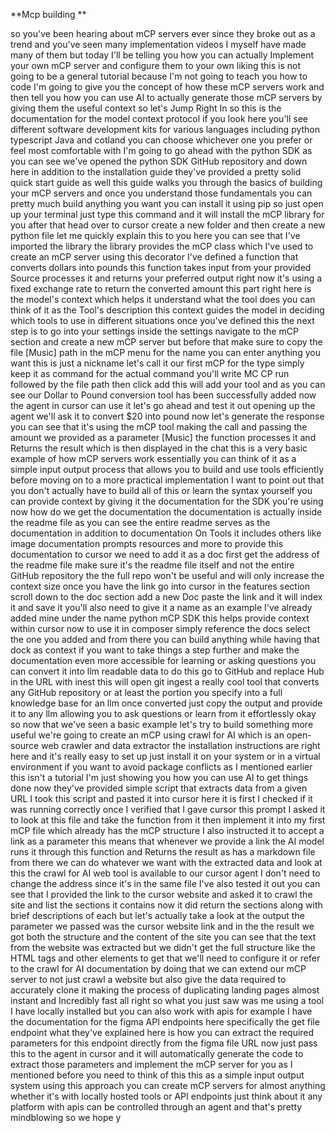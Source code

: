 **Mcp building **

so you've been hearing about mCP servers ever since they broke out as a trend and you've seen many implementation videos I myself have made many of them but today I'll be telling you how you can actually Implement your own mCP server and configure them to your own liking this is not going to be a general tutorial because I'm not going to teach you how to code I'm going to give you the concept of how these mCP servers work and then tell you how you can use AI to actually generate those mCP servers by giving them the useful context so let's Jump Right In so this is the documentation for the model context protocol if you look here you'll see different software development kits for various languages including python typescript Java and cotland you can choose whichever one you prefer or feel most comfortable with I'm going to go ahead with the python SDK as you can see we've opened the python SDK GitHub repository and down here in addition to the installation guide they've provided a pretty solid quick start guide as well this guide walks you through the basics of building your mCP servers and once you understand those fundamentals you can pretty much build anything you want you can install it using pip so just open up your terminal just type this command and it will install the mCP library for you after that head over to cursor create a new folder and then create a new python file let me quickly explain this to you here you can see that I've imported the library the library provides the mCP class which I've used to create an mCP server using this decorator I've defined a function that converts dollars into pounds this function takes input from your provided Source processes it and returns your preferred output right now it's using a fixed exchange rate to return the converted amount this part right here is the model's context which helps it understand what the tool does you can think of it as the Tool's description this context guides the model in deciding which tools to use in different situations once you've defined this the next step is to go into your settings inside the settings navigate to the mCP section and create a new mCP server but before that make sure to copy the file [Music] path in the mCP menu for the name you can enter anything you want this is just a nickname let's call it our first mCP for the type simply keep it as command for the actual command you'll write MC CP run followed by the file path then click add this will add your tool and as you can see our Dollar to Pound conversion tool has been successfully added now the agent in cursor can use it let's go ahead and test it out opening up the agent we'll ask it to convert $20 into pound now let's generate the response you can see that it's using the mCP tool making the call and passing the amount we provided as a parameter [Music] the function processes it and Returns the result which is then displayed in the chat this is a very basic example of how mCP servers work essentially you can think of it as a simple input output process that allows you to build and use tools efficiently before moving on to a more practical implementation I want to point out that you don't actually have to build all of this or learn the syntax yourself you can provide context by giving it the documentation for the SDK you're using now how do we get the documentation the documentation is actually inside the readme file as you can see the entire readme serves as the documentation in addition to documentation On Tools it includes others like image documentation prompts resources and more to provide this documentation to cursor we need to add it as a doc first get the address of the readme file make sure it's the readme file itself and not the entire GitHub repository the the full repo won't be useful and will only increase the context size once you have the link go into cursor in the features section scroll down to the doc section add a new Doc paste the link and it will index it and save it you'll also need to give it a name as an example I've already added mine under the name python mCP SDK this helps provide context within cursor now to use it in composer simply reference the docs select the one you added and from there you can build anything while having that dock as context if you want to take things a step further and make the documentation even more accessible for learning or asking questions you can convert it into llm readable data to do this go to GitHub and replace Hub in the URL with inest this will open git ingest a really cool tool that converts any GitHub repository or at least the portion you specify into a full knowledge base for an llm once converted just copy the output and provide it to any llm allowing you to ask questions or learn from it effortlessly okay so now that we've seen a basic example let's try to build something more useful we're going to create an mCP using crawl for AI which is an open-source web crawler and data extractor the installation instructions are right here and it's really easy to set up just install it on your system or in a virtual environment if you want to avoid package conflicts as I mentioned earlier this isn't a tutorial I'm just showing you how you can use AI to get things done now they've provided simple script that extracts data from a given URL I took this script and pasted it into cursor here it is first I checked if it was running correctly once I verified that I gave cursor this prompt I asked it to look at this file and take the function from it then implement it into my first mCP file which already has the mCP structure I also instructed it to accept a link as a parameter this means that whenever we provide a link the AI model runs it through this function and Returns the result as has a markdown file from there we can do whatever we want with the extracted data and look at this the crawl for AI web tool is available to our cursor agent I don't need to change the address since it's in the same file I've also tested it out you can see that I provided the link to the cursor website and asked it to crawl the site and list the sections it contains now it did return the sections along with brief descriptions of each but let's actually take a look at the output the parameter we passed was the cursor website link and in the the result we got both the structure and the content of the site you can see that the text from the website was extracted but we didn't get the full structure like the HTML tags and other elements to get that we'll need to configure it or refer to the crawl for AI documentation by doing that we can extend our mCP server to not just crawl a website but also give the data required to accurately clone it making the process of duplicating landing pages almost instant and Incredibly fast all right so what you just saw was me using a tool I have locally installed but you can also work with apis for example I have the documentation for the figma API endpoints here specifically the get file endpoint what they've explained here is how you can extract the required parameters for this endpoint directly from the figma file URL now just pass this to the agent in cursor and it will automatically generate the code to extract those parameters and implement the mCP server for you as I mentioned before you need to think of this this as a simple input output system using this approach you can create mCP servers for almost anything whether it's with locally hosted tools or API endpoints just think about it any platform with apis can be controlled through an agent and that's pretty mindblowing so we hope y